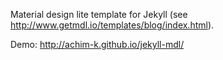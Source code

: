 Material design lite template for Jekyll (see http://www.getmdl.io/templates/blog/index.html).

Demo: http://achim-k.github.io/jekyll-mdl/
